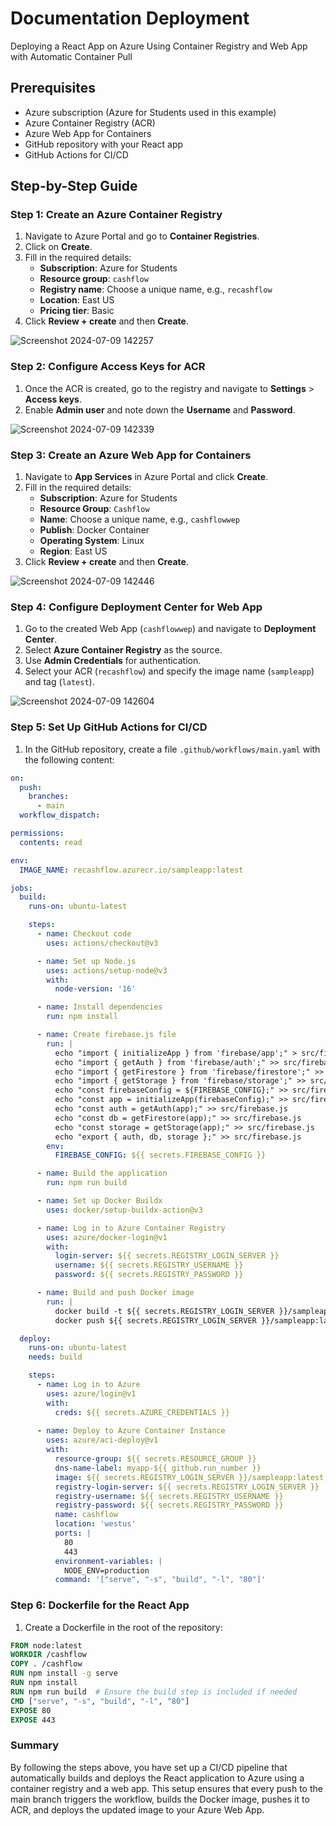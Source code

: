 # Documentation Deployment
Deploying a React App on Azure Using Container Registry and Web App with Automatic Container Pull

## Prerequisites
- Azure subscription (Azure for Students used in this example)
- Azure Container Registry (ACR)
- Azure Web App for Containers
- GitHub repository with your React app
- GitHub Actions for CI/CD

## Step-by-Step Guide

### Step 1: Create an Azure Container Registry
1. Navigate to Azure Portal and go to **Container Registries**.
2. Click on **Create**.
3. Fill in the required details:
   - **Subscription**: Azure for Students
   - **Resource group**: `cashflow`
   - **Registry name**: Choose a unique name, e.g., `recashflow`
   - **Location**: East US
   - **Pricing tier**: Basic
4. Click **Review + create** and then **Create**.

![Screenshot 2024-07-09 142257](https://github.com/Potestas06/CashFlow/assets/94400853/cc505583-1ed8-47bc-a7d2-a67a2d50f7da)


### Step 2: Configure Access Keys for ACR
1. Once the ACR is created, go to the registry and navigate to **Settings** > **Access keys**.
2. Enable **Admin user** and note down the **Username** and **Password**.

![Screenshot 2024-07-09 142339](https://github.com/Potestas06/CashFlow/assets/94400853/2dffbffa-c65e-42ab-b5da-01b3580a8f0d)


### Step 3: Create an Azure Web App for Containers
1. Navigate to **App Services** in Azure Portal and click **Create**.
2. Fill in the required details:
   - **Subscription**: Azure for Students
   - **Resource Group**: `Cashflow`
   - **Name**: Choose a unique name, e.g., `cashflowwep`
   - **Publish**: Docker Container
   - **Operating System**: Linux
   - **Region**: East US
3. Click **Review + create** and then **Create**.

![Screenshot 2024-07-09 142446](https://github.com/Potestas06/CashFlow/assets/94400853/4c1ca81e-5757-4ab2-a606-cb509dd3360a)


### Step 4: Configure Deployment Center for Web App
1. Go to the created Web App (`cashflowwep`) and navigate to **Deployment Center**.
2. Select **Azure Container Registry** as the source.
3. Use **Admin Credentials** for authentication.
4. Select your ACR (`recashflow`) and specify the image name (`sampleapp`) and tag (`latest`).


![Screenshot 2024-07-09 142604](https://github.com/Potestas06/CashFlow/assets/94400853/c1222f80-37a9-4127-87b0-e26e2797571a)

### Step 5: Set Up GitHub Actions for CI/CD
1. In the GitHub repository, create a file `.github/workflows/main.yaml` with the following content:

```yaml
on:
  push:
    branches:
      - main
  workflow_dispatch:

permissions:
  contents: read

env:
  IMAGE_NAME: recashflow.azurecr.io/sampleapp:latest

jobs:
  build:
    runs-on: ubuntu-latest

    steps:
      - name: Checkout code
        uses: actions/checkout@v3

      - name: Set up Node.js
        uses: actions/setup-node@v3
        with:
          node-version: '16'

      - name: Install dependencies
        run: npm install

      - name: Create firebase.js file
        run: |
          echo "import { initializeApp } from 'firebase/app';" > src/firebase.js
          echo "import { getAuth } from 'firebase/auth';" >> src/firebase.js
          echo "import { getFirestore } from 'firebase/firestore';" >> src/firebase.js
          echo "import { getStorage } from 'firebase/storage';" >> src/firebase.js
          echo "const firebaseConfig = ${FIREBASE_CONFIG};" >> src/firebase.js
          echo "const app = initializeApp(firebaseConfig);" >> src/firebase.js
          echo "const auth = getAuth(app);" >> src/firebase.js
          echo "const db = getFirestore(app);" >> src/firebase.js
          echo "const storage = getStorage(app);" >> src/firebase.js
          echo "export { auth, db, storage };" >> src/firebase.js
        env:
          FIREBASE_CONFIG: ${{ secrets.FIREBASE_CONFIG }}

      - name: Build the application
        run: npm run build

      - name: Set up Docker Buildx
        uses: docker/setup-buildx-action@v3

      - name: Log in to Azure Container Registry
        uses: azure/docker-login@v1
        with:
          login-server: ${{ secrets.REGISTRY_LOGIN_SERVER }}
          username: ${{ secrets.REGISTRY_USERNAME }}
          password: ${{ secrets.REGISTRY_PASSWORD }}

      - name: Build and push Docker image
        run: |
          docker build -t ${{ secrets.REGISTRY_LOGIN_SERVER }}/sampleapp:latest .
          docker push ${{ secrets.REGISTRY_LOGIN_SERVER }}/sampleapp:latest

  deploy:
    runs-on: ubuntu-latest
    needs: build

    steps:
      - name: Log in to Azure
        uses: azure/login@v1
        with:
          creds: ${{ secrets.AZURE_CREDENTIALS }}
          
      - name: Deploy to Azure Container Instance
        uses: azure/aci-deploy@v1
        with:
          resource-group: ${{ secrets.RESOURCE_GROUP }}
          dns-name-label: myapp-${{ github.run_number }}
          image: ${{ secrets.REGISTRY_LOGIN_SERVER }}/sampleapp:latest
          registry-login-server: ${{ secrets.REGISTRY_LOGIN_SERVER }}
          registry-username: ${{ secrets.REGISTRY_USERNAME }}
          registry-password: ${{ secrets.REGISTRY_PASSWORD }}
          name: cashflow
          location: 'westus'
          ports: |
            80
            443
          environment-variables: |
            NODE_ENV=production
          command: '["serve", "-s", "build", "-l", "80"]'
```
### Step 6: Dockerfile for the React App
1. Create a Dockerfile in the root of the repository:
```dockerfile
FROM node:latest
WORKDIR /cashflow
COPY . /cashflow
RUN npm install -g serve
RUN npm install
RUN npm run build  # Ensure the build step is included if needed
CMD ["serve", "-s", "build", "-l", "80"]
EXPOSE 80
EXPOSE 443
```

### Summary
By following the steps above, you have set up a CI/CD pipeline that automatically builds and deploys the React application to Azure using a container registry and a web app. This setup ensures that every push to the main branch triggers the workflow, builds the Docker image, pushes it to ACR, and deploys the updated image to your Azure Web App.
